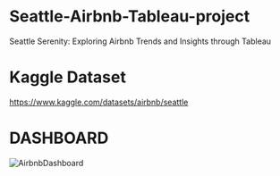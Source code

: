 # Seattle-Airbnb-Tableau-project
Seattle Serenity: Exploring Airbnb Trends and Insights through Tableau

# Kaggle Dataset
https://www.kaggle.com/datasets/airbnb/seattle

# DASHBOARD

![AirbnbDashboard](AirbnbDashboard.JPG)
